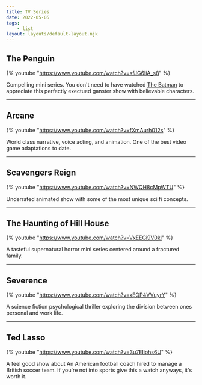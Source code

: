 ```yaml
---
title: TV Series
date: 2022-05-05
tags: 
    - list
layout: layouts/default-layout.njk
---
```

## The Penguin
{% youtube "https://www.youtube.com/watch?v=sfJG6IiA_s8" %}

Compelling mini series. You don't need to have watched [The Batman](https://www.imdb.com/title/tt1877830/) to appreciate this perfectly exectued ganster show with believable characters.  

---
## Arcane
{% youtube "https://www.youtube.com/watch?v=fXmAurh012s" %}

World class narrative, voice acting, and animation. One of the best video game adaptations to date.

---
## Scavengers Reign

{% youtube "https://www.youtube.com/watch?v=NWQH8cMpWTU" %}

Underrated animated show with some of the most unique sci fi concepts. 

---
## The Haunting of Hill House
{% youtube "https://www.youtube.com/watch?v=VxEEGi9V0kI" %}

A tasteful supernatural horror mini series centered around a fractured family.

---
## Severence
{% youtube "https://www.youtube.com/watch?v=xEQP4VVuyrY" %}

A science fiction psychological thriller exploring the division between ones personal and work life.

---
## Ted Lasso
{% youtube "https://www.youtube.com/watch?v=3u7EIiohs6U" %}

A feel good show about An American football coach hired to manage a British soccer team. If you're not into sports give this a watch anyways, it's worth it.  


